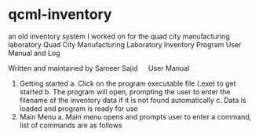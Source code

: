 # qcml-inventory
an old inventory system I worked on for the quad city manufacturing laboratory
Quad City Manufacturing Laboratory Inventory Program
User Manual and Log

 

Written and maintained by
Sameer Sajid
 
User Manual
1.	Getting started
a.	Click on the program executable file (.exe) to get started
b.	The program will open, prompting the user to enter the filename of the inventory data if it is not found automatically
c.	Data is loaded and program is ready for use
2.	Main Menu
a.	Main menu opens and prompts user to enter a command, list of commands are as follows
